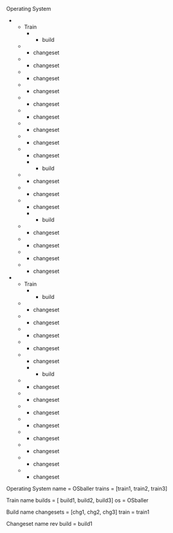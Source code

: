 Operating System
  + - Train
      + - build
	+ - changeset
	+ - changeset
	+ - changeset
	+ - changeset
	+ - changeset
	+ - changeset
	+ - changeset
	+ - changeset
	+ - changeset
      + - build
	+ - changeset
	+ - changeset
	+ - changeset
      + - build
	+ - changeset
	+ - changeset
	+ - changeset
	+ - changeset
  + - Train
      + - build
	+ - changeset
	+ - changeset
	+ - changeset
	+ - changeset
	+ - changeset
      + - build
	+ - changeset
	+ - changeset
	+ - changeset
	+ - changeset
	+ - changeset
	+ - changeset
	+ - changeset
	+ - changeset



Operating System
 name = OSballer
 trains = [train1, train2, train3]

Train
 name
 builds = [ build1, build2, build3]
 os = OSballer

Build
 name
 changesets = [chg1, chg2, chg3]
 train = train1

Changeset
 name
 rev
 build = build1
